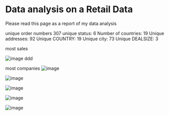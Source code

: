 # Data analysis on a Retail Data
Please read this page as a report of my data analysis




unique order numbers 307
unique status:  6
Number of countries:  19
Unique addresses:  92
Unique COUNTRY:  19
Unique city:  73
Unique DEALSIZE:  3


most sales


![image](https://user-images.githubusercontent.com/64741840/81580361-41243400-93a5-11ea-8e7a-bbaa6971d9f9.png)
ddd

most companies
![image](https://user-images.githubusercontent.com/64741840/81580413-50a37d00-93a5-11ea-8917-1b63f7975745.png)

![image](https://user-images.githubusercontent.com/64741840/81580477-6749d400-93a5-11ea-946d-7b1737e40e41.png)

![image](https://user-images.githubusercontent.com/64741840/81580528-7892e080-93a5-11ea-9079-6c865dbb3065.png)


![image](https://user-images.githubusercontent.com/64741840/81581180-4df55780-93a6-11ea-80be-e6dff6434b75.png)

![image](https://user-images.githubusercontent.com/64741840/81580581-86486600-93a5-11ea-867e-bf9f96894d37.png)
